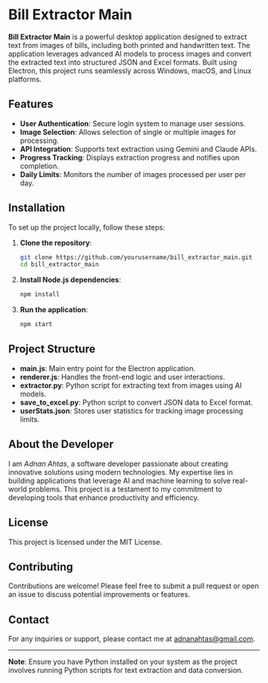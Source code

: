 # Bill Extractor Main

**Bill Extractor Main** is a powerful desktop application designed to extract text from images of bills, including both printed and handwritten text. The application leverages advanced AI models to process images and convert the extracted text into structured JSON and Excel formats. Built using Electron, this project runs seamlessly across Windows, macOS, and Linux platforms.

## Features

- **User Authentication**: Secure login system to manage user sessions.
- **Image Selection**: Allows selection of single or multiple images for processing.
- **API Integration**: Supports text extraction using Gemini and Claude APIs.
- **Progress Tracking**: Displays extraction progress and notifies upon completion.
- **Daily Limits**: Monitors the number of images processed per user per day.

## Installation

To set up the project locally, follow these steps:

1. **Clone the repository**:
   ```bash
   git clone https://github.com/yourusername/bill_extractor_main.git
   cd bill_extractor_main
   ```

2. **Install Node.js dependencies**:
   ```bash
   npm install
   ```

3. **Run the application**:
   ```bash
   npm start
   ```

## Project Structure

- **main.js**: Main entry point for the Electron application.
- **renderer.js**: Handles the front-end logic and user interactions.
- **extractor.py**: Python script for extracting text from images using AI models.
- **save_to_excel.py**: Python script to convert JSON data to Excel format.
- **userStats.json**: Stores user statistics for tracking image processing limits.

## About the Developer

I am *Adnan Ahtas*, a software developer passionate about creating innovative solutions using modern technologies. My expertise lies in building applications that leverage AI and machine learning to solve real-world problems. This project is a testament to my commitment to developing tools that enhance productivity and efficiency.

## License

This project is licensed under the MIT License.

## Contributing

Contributions are welcome! Please feel free to submit a pull request or open an issue to discuss potential improvements or features.

## Contact

For any inquiries or support, please contact me at [adnanahtas@gmail.com](mailto:adnanahtas@gmail.com).

---

**Note**: Ensure you have Python installed on your system as the project involves running Python scripts for text extraction and data conversion.
